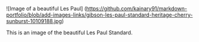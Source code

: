 ![Image of a beautiful Les Paul] (https://github.com/kainary91/markdown-portfolio/blob/add-images-links/gibson-les-paul-standard-heritage-cherry-sunburst-10109188.jpg)

This is an image of the beautiful Les Paul Standard.
